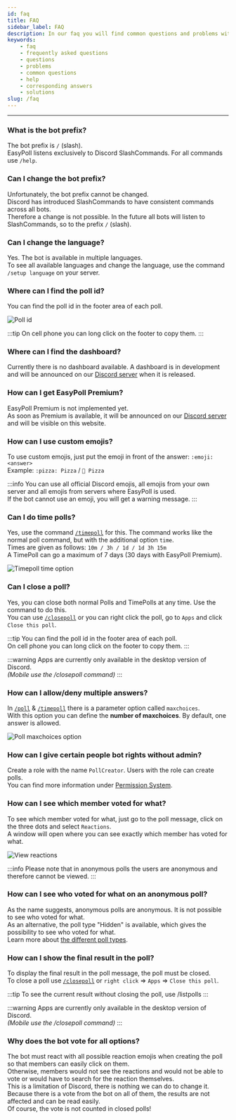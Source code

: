 ```yaml
---
id: faq
title: FAQ
sidebar_label: FAQ
description: In our faq you will find common questions and problems with the corresponding answers and solutions.
keywords:
    - faq
    - frequently asked questions
    - questions
    - problems
    - common questions
    - help
    - corresponding answers
    - solutions
slug: /faq
---
```


---

### What is the bot prefix?
The bot prefix is `/` (slash).  
EasyPoll listens exclusively to Discord SlashCommands. For all commands use `/help`.

### Can I change the bot prefix?
Unfortunately, the bot prefix cannot be changed.  
Discord has introduced SlashCommands to have consistent commands across all bots.  
Therefore a change is not possible. In the future all bots will listen to SlashCommands, so to the prefix `/` (slash).

### Can I change the language?
Yes. The bot is available in multiple languages.  
To see all available languages and change the language, use the command `/setup language` on your server.

### Where can I find the poll id?
You can find the poll id in the footer area of each poll.

![Poll id](/images/faq/poll-id.png)

:::tip
On cell phone you can long click on the footer to copy them.
:::

### Where can I find the dashboard?
Currently there is no dashboard available. A dashboard is in development and will be announced on our [Discord server](https://easypoll.bot/discord) when it is released.

### How can I get EasyPoll Premium?
EasyPoll Premium is not implemented yet.  
As soon as Premium is available, it will be announced on our [Discord server](https://easypoll.bot/discord) and will be visible on this website.

### How can I use custom emojis?
To use custom emojis, just put the emoji in front of the answer: `:emoji: <answer>`  
Example: `:pizza: Pizza` / `🍕 Pizza`

:::info
You can use all official Discord emojis, all emojis from your own server and all emojis from servers where EasyPoll is used.  
If the bot cannot use an emoji, you will get a warning message.
:::

### Can I do time polls?
Yes, use the command [`/timepoll`](/commands/timepoll.md) for this. The command works like the normal poll command, but with the additional option `time`.  
Times are given as follows: `10m / 3h / 1d / 1d 3h 15m`  
A TimePoll can go a maximum of 7 days (30 days with EasyPoll Premium).

![Timepoll time option](/images/faq/timepoll-time-option.png)

### Can I close a poll?
Yes, you can close both normal Polls and TimePolls at any time. Use the  command to do this.  
You can use [`/closepoll`](/commands/closepoll.md) or you can right click the poll, go to `Apps` and click `Close this poll`.

:::tip
You can find the poll id in the footer area of each poll.  
On cell phone you can long click on the footer to copy them.
:::

:::warning
Apps are currently only available in the desktop version of Discord.  
_(Mobile use the /closepoll command)_
:::

### How can I allow/deny multiple answers?
In [`/poll`](/commands/poll.md) & [`/timepoll`](/commands/timepoll.md) there is a parameter option called `maxchoices`.  
With this option you can define the **number of maxchoices**. By default, one answer is allowed.

![Poll maxchoices option](/images/faq/poll-maxchoices-option.png)

### How can I give certain people bot rights without admin?
Create a role with the name `PollCreator`. Users with the role can create polls.  
You can find more information under [Permission System](/permissions/permission-system.md).

### How can I see which member voted for what?
To see which member voted for what, just go to the poll message, click on the three dots and select `Reactions`.  
A window will open where you can see exactly which member has voted for what.

![View reactions](/images/faq/view-reactions.png)

:::info
Please note that in anonymous polls the users are anonymous and therefore cannot be viewed.
:::

### How can I see who voted for what on an anonymous poll?
As the name suggests, anonymous polls are anonymous. It is not possible to see who voted for what.  
As an alternative, the poll type "Hidden" is available, which gives the possibility to see who voted for what.  
Learn more about [the different poll types](/getting-started/the-different-poll-types.md).

### How can I show the final result in the poll?
To display the final result in the poll message, the poll must be closed.  
To close a poll use [`/closepoll`](/commands/closepoll.md) or `right click` => `Apps` => `Close this poll`.

:::tip
To see the current result without closing the poll, use /listpolls
:::

:::warning
Apps are currently only available in the desktop version of Discord.  
_(Mobile use the /closepoll command)_
:::

### Why does the bot vote for all options?
The bot must react with all possible reaction emojis when creating the poll so that members can easily click on them.  
Otherwise, members would not see the reactions and would not be able to vote or would have to search for the reaction themselves.  
This is a limitation of Discord, there is nothing we can do to change it.  
Because there is a vote from the bot on all of them, the results are not affected and can be read easily.  
Of course, the vote is not counted in closed polls!